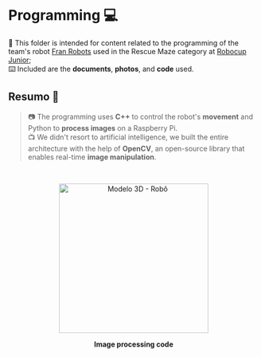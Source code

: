 # Programming 💻
👾 This folder is intended for content related to the programming of the team's robot [Fran Robots](https://github.com/franrobots) used in the Rescue Maze category at [Robocup Junior](https://www.robocup.org/); <br>
⌨️ Included are the **documents**, **photos**, and **code** used.

## Resumo 💾
> 📷 The programming uses **C++** to control the robot's **movement** and Python to **process images** on a Raspberry Pi. <br>
> 📺 We didn't resort to artificial intelligence, we built the entire architecture with the help of **OpenCV**, an open-source library that enables real-time **image manipulation**.

<br>
<p align="center">
<img width="300" alt="Modelo 3D - Robô" src="https://github.com/franrobots/Rescue-Maze-Fran-Robot-s/assets/145154175/2943ba84-cc19-4fc1-b662-9314ca234250">
</p>

<p align="center">
<strong> Image processing code </strong>
